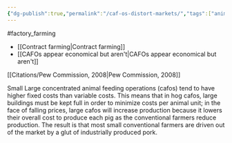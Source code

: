 ```yaml
---
{"dg-publish":true,"permalink":"/caf-os-distort-markets/","tags":["animal_feed - factory_farming - economics"],"created":"2025-10-23T17:42:42.969+01:00","updated":"2025-10-23T19:18:51.094+01:00"}
---
```


#factory_farming 

- [[Contract farming\|Contract farming]]
- [[CAFOs appear economical but aren't\|CAFOs appear economical but aren't]]

[[Citations/Pew Commission, 2008\|Pew Commission, 2008]]

Small Large concentrated animal feeding operations (cafos) tend to have higher fixed costs than variable costs. This means that in hog cafos, large buildings must be kept full in order to minimize costs per animal unit; in the face of falling prices, large cafos will increase production because it lowers their overall cost to produce each pig as the conventional farmers reduce production. The result is that most small conventional farmers are driven out of the market by a glut of industrially produced pork.